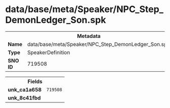 <h1>data/base/meta/Speaker/NPC_Step_DemonLedger_Son.spk</h1><table><tr><th colspan="100%">Metadata</th></tr><tr><td><b>Name</b></td><td>data/base/meta/Speaker/NPC_Step_DemonLedger_Son.spk</td></tr><tr><td><b>Type</b></td><td>SpeakerDefinition</td></tr><tr><td><b>SNO ID</b></td><td>719508</td></tr></table>

<table><tr><th colspan="100%">Fields</th></tr><tr><td><b>unk_ca1a658</b></td><td><code>719508</code></td></tr><tr><td><b>unk_8c41fbd</b></td><td></td></tr></table>

